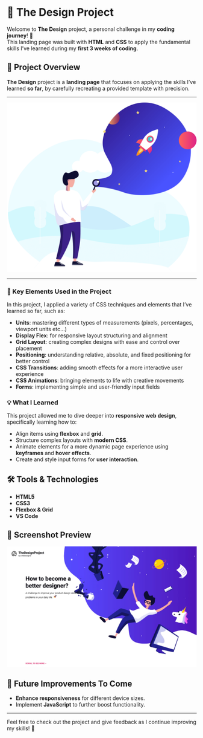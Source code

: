 # 🌟 The Design Project

Welcome to **The Design** project, a personal challenge in my **coding journey**! 🎉  
This landing page was built with **HTML** and **CSS** to apply the fundamental skills I’ve learned during my **first 3 weeks of coding**.

## 🚀 Project Overview

**The Design** project is a **landing page** that focuses on applying the skills I’ve learned **so far**, by carefully recreating a provided template with precision.

---

![Project Screenshot](./assets/img/step01.png)

---

### 🎯 Key Elements Used in the Project

In this project, I applied a variety of CSS techniques and elements that I’ve learned so far, such as:

- **Units**: mastering different types of measurements (pixels, percentages, viewport units etc...)
- **Display Flex**: for responsive layout structuring and alignment
- **Grid Layout**: creating complex designs with ease and control over placement
- **Positioning**: understanding relative, absolute, and fixed positioning for better control
- **CSS Transitions**: adding smooth effects for a more interactive user experience
- **CSS Animations**: bringing elements to life with creative movements
- **Forms**: implementing simple and user-friendly input fields

### 💡 What I Learned

This project allowed me to dive deeper into **responsive web design**, specifically learning how to:

- Align items using **flexbox** and **grid**.
- Structure complex layouts with **modern CSS**.
- Animate elements for a more dynamic page experience using **keyframes** and **hover effects**.
- Create and style input forms for **user interaction**.

## 🛠️ Tools & Technologies

- **HTML5**
- **CSS3**
- **Flexbox & Grid**
- **VS Code**

## 📸 Screenshot Preview

![Project Screenshot](./assets/img/preview.png)

## 📝 Future Improvements To Come

- **Enhance responsiveness** for different device sizes.
- Implement **JavaScript** to further boost functionality.

---

Feel free to check out the project and give feedback as I continue improving my skills! 🚀  
